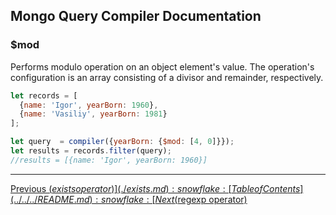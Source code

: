 ## Mongo Query Compiler Documentation

### $mod

Performs modulo operation on an object element's value.  The operation's 
configuration is an array consisting of a divisor and remainder, respectively.

```javascript
let records = [
  {name: 'Igor', yearBorn: 1960},
  {name: 'Vasiliy', yearBorn: 1981}
];

let query  = compiler({yearBorn: {$mod: [4, 0]}});
let results = records.filter(query);
//results = [{name: 'Igor', yearBorn: 1960}]
```

---

[Previous ($exists operator)](./exists.md) :snowflake: 
[Table of Contents](../../../README.md) :snowflake: 
[Next ($regexp operator)](./regexp.md)
